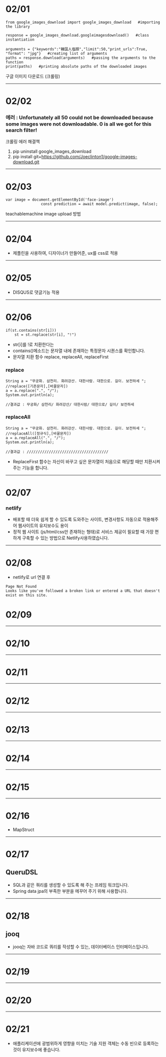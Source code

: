 # 02/01
```
from google_images_download import google_images_download   #importing the library

response = google_images_download.googleimagesdownload()   #class instantiation

arguments = {"keywords":"韓国人塩顔","limit":50,"print_urls":True, "format": "jpg"}   #creating list of arguments
paths = response.download(arguments)   #passing the arguments to the function
print(paths)   #printing absolute paths of the downloaded images
```
구글 이미지 다운로드 (크롤링)

---

# 02/02

### 에러 : Unfortunately all 50 could not be downloaded because some images were not downloadable. 0 is all we got for this search filter!
크롤링 에러 해결책
1. pip uninstall google_images_download
2. pip install git+https://github.com/Joeclinton1/google-images-download.git

---

# 02/03

```
var image = document.getElementById('face-image')
                const prediction = await model.predict(image, false);
```
teachablemachine image upload 방법

---

# 02/04
- 제플린을 사용하여, 디자이너가 만들어준, ux를 css로 적용

---

# 02/05

- DISQUS로 댓글기능 적용

---

# 02/06

```
if(st.contains(str[i]))
    st = st.replace(str[i], "!")
```
- str[i]를 !로 치환한다는 
- contains()메소드는 문자열 내에 존재하는 특정문자 시퀀스를 확인합니다.
- 문자열 치환 함수 replace, replaceAll, replaceFirst

### replace
```
String a = "무궁화. 삼천리. 화려강산. 대한사람. 대한으로. 길이. 보전하세 ";
//replace([기존문자],[바꿀문자])
a = a.replace(".", "/");
System.out.println(a);

//결과값 : 무궁화/ 삼천리/ 화려강산/ 대한사람/ 대한으로/ 길이/ 보전하세
```

### replaceAll
```
String a = "무궁화. 삼천리. 화려강산. 대한사람. 대한으로. 길이. 보전하세 ";
//replaceAll([정규식],[바꿀문자])
a = a.replaceAll(".", "/");
System.out.println(a);

//결과값 : /////////////////////////////////////
```

- ReplaceFirst 함수는 자신이 바꾸고 싶은 문자열이 처음으로 해당할 때만 치환시켜주는 기능을 합니다.

---

# 02/07

### netlify
- 배포할 때 더욱 쉽게 할 수 있도록 도와주는 사이트, 변경사항도 자동으로 적용해주어 웹사이트의 유지보수도 용이
- 정적 웹 사이트 (js/html/css만 존재하는 형태)로 서비스 제공이 필요할 때 가장 편하게 구축할 수 있는 방법으로 Netlify사용하였습니다.

---

# 02/08

- netlify로 url 연결 후 
```
Page Not Found
Looks like you've followed a broken link or entered a URL that doesn't exist on this site.
```

# 02/09

---

# 02/10

---

# 02/11

---

# 02/12

---

# 02/13

---
# 02/14

---

# 02/15

---

# 02/16

- MapStruct

---

# 02/17
## QueruDSL
- SQL과 같은 쿼리를 생성할 수 있도록 해 주는 프레임 워크입니다. 
- Spring data jpa의 부족한 부분을 메꾸어 주기 위해 사용합니다. 

---

# 02/18

## jooq
- jooq는 자바 코드로 쿼리를 작성할 수 있는, 데이터베이스 인터페이스입니다.

---

# 02/19

---

# 02/20

---

# 02/21

- 애플리케이션에 광범위하게 영향을 미치는 기술 지원 객체는 수동 빈으로 등록하는것이 유지보수에 좋습니다.
